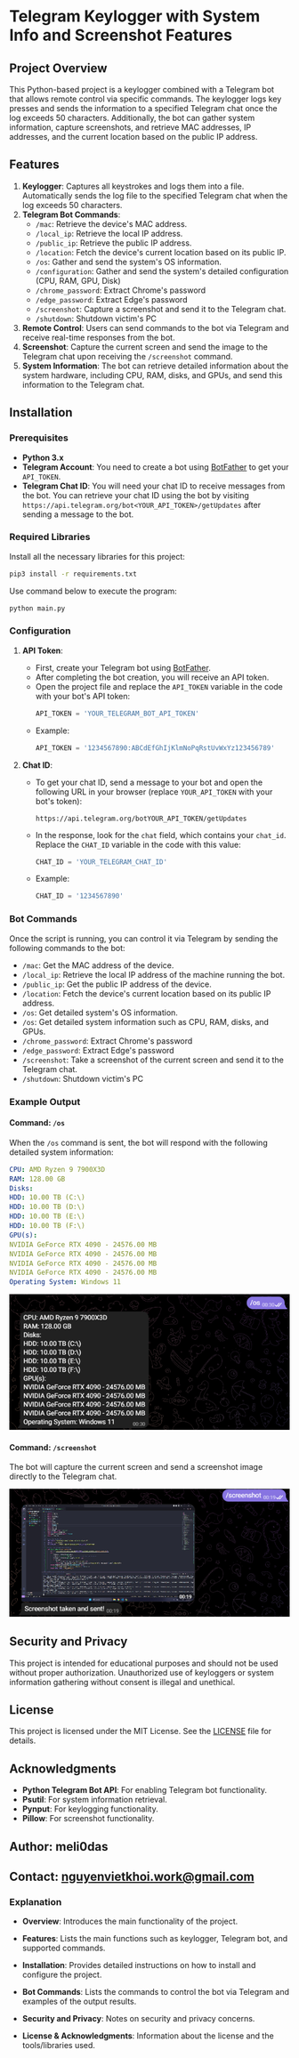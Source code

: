 # Telegram Keylogger with System Info and Screenshot Features

## Project Overview

This Python-based project is a keylogger combined with a Telegram bot that allows remote control via specific commands. The keylogger logs key presses and sends the information to a specified Telegram chat once the log exceeds 50 characters. Additionally, the bot can gather system information, capture screenshots, and retrieve MAC addresses, IP addresses, and the current location based on the public IP address.

## Features

1. **Keylogger**: Captures all keystrokes and logs them into a file. Automatically sends the log file to the specified Telegram chat when the log exceeds 50 characters.
2. **Telegram Bot Commands**:
   - `/mac`: Retrieve the device's MAC address.
   - `/local_ip`: Retrieve the local IP address.
   - `/public_ip`: Retrieve the public IP address.
   - `/location`: Fetch the device's current location based on its public IP.
   - `/os`: Gather and send the system's OS information.
   - `/configuration`: Gather and send the system's detailed configuration (CPU, RAM, GPU, Disk)
   - `/chrome_password`: Extract Chrome's password
   - `/edge_password`: Extract Edge's password 
   - `/screenshot`: Capture a screenshot and send it to the Telegram chat.
   - `/shutdown`: Shutdown victim's PC
3. **Remote Control**: Users can send commands to the bot via Telegram and receive real-time responses from the bot.
4. **Screenshot**: Capture the current screen and send the image to the Telegram chat upon receiving the `/screenshot` command.
5. **System Information**: The bot can retrieve detailed information about the system hardware, including CPU, RAM, disks, and GPUs, and send this information to the Telegram chat.

## Installation

### Prerequisites

- **Python 3.x**
- **Telegram Account**: You need to create a bot using [BotFather](https://core.telegram.org/bots#botfather) to get your `API_TOKEN`.
- **Telegram Chat ID**: You will need your chat ID to receive messages from the bot. You can retrieve your chat ID using the bot by visiting `https://api.telegram.org/bot<YOUR_API_TOKEN>/getUpdates` after sending a message to the bot.

### Required Libraries

Install all the necessary libraries for this project:

```bash
pip3 install -r requirements.txt
```

Use command below to execute the program: 

```python 
python main.py
```

### Configuration

1. **API Token**:

   - First, create your Telegram bot using [BotFather](https://core.telegram.org/bots#botfather).
   - After completing the bot creation, you will receive an API token.
   - Open the project file and replace the `API_TOKEN` variable in the code with your bot's API token:
     ```python
     API_TOKEN = 'YOUR_TELEGRAM_BOT_API_TOKEN'
     ```
   - Example:
     ```python
     API_TOKEN = '1234567890:ABCdEfGhIjKlmNoPqRstUvWxYz123456789'
     ```

2. **Chat ID**:
   - To get your chat ID, send a message to your bot and open the following URL in your browser (replace `YOUR_API_TOKEN` with your bot's token):
     ```
     https://api.telegram.org/botYOUR_API_TOKEN/getUpdates
     ```
   - In the response, look for the `chat` field, which contains your `chat_id`. Replace the `CHAT_ID` variable in the code with this value:
     ```python
     CHAT_ID = 'YOUR_TELEGRAM_CHAT_ID'
     ```
   - Example:
     ```python
     CHAT_ID = '1234567890'
     ```

### Bot Commands

Once the script is running, you can control it via Telegram by sending the following commands to the bot:

- `/mac`: Get the MAC address of the device.
- `/local_ip`: Retrieve the local IP address of the machine running the bot.
- `/public_ip`: Get the public IP address of the device.
- `/location`: Fetch the device's current location based on its public IP address.
- `/os`: Get detailed system's OS information.
- `/os`: Get detailed system information such as CPU, RAM, disks, and GPUs.
- `/chrome_password`: Extract Chrome's password
- `/edge_password`: Extract Edge's password
- `/screenshot`: Take a screenshot of the current screen and send it to the Telegram chat.
- `/shutdown`: Shutdown victim's PC

### Example Output

#### Command: `/os`

When the `/os` command is sent, the bot will respond with the following detailed system information:

```yaml
CPU: AMD Ryzen 9 7900X3D
RAM: 128.00 GB
Disks:
HDD: 10.00 TB (C:\)
HDD: 10.00 TB (D:\)
HDD: 10.00 TB (E:\)
HDD: 10.00 TB (F:\)
GPU(s):
NVIDIA GeForce RTX 4090 - 24576.00 MB
NVIDIA GeForce RTX 4090 - 24576.00 MB
NVIDIA GeForce RTX 4090 - 24576.00 MB
NVIDIA GeForce RTX 4090 - 24576.00 MB
Operating System: Windows 11

```

![OS Example](example_os.png)

#### Command: `/screenshot`

The bot will capture the current screen and send a screenshot image directly to the Telegram chat.

![Screenshot Example](example_screenshot.png)

## Security and Privacy

This project is intended for educational purposes and should not be used without proper authorization. Unauthorized use of keyloggers or system information gathering without consent is illegal and unethical.

## License

This project is licensed under the MIT License. See the [LICENSE](LICENSE) file for details.

## Acknowledgments

- **Python Telegram Bot API**: For enabling Telegram bot functionality.
- **Psutil**: For system information retrieval.
- **Pynput**: For keylogging functionality.
- **Pillow**: For screenshot functionality.

## Author: meli0das

## Contact: nguyenvietkhoi.work@gmail.com

### Explanation

- **Overview**: Introduces the main functionality of the project.

- **Features**: Lists the main functions such as keylogger, Telegram bot, and supported commands.

- **Installation**: Provides detailed instructions on how to install and configure the project.

- **Bot Commands**: Lists the commands to control the bot via Telegram and examples of the output results.

- **Security and Privacy**: Notes on security and privacy concerns.

- **License & Acknowledgments**: Information about the license and the tools/libraries used.
